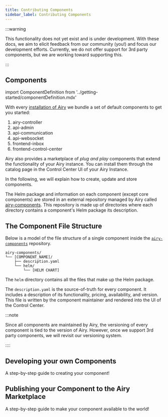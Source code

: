 ```yaml
---
title: Contributing Components
sidebar_label: Contributing Components
---
```


:::warning

This functionality does not yet exist and is under development. With these docs, we aim to elicit feedback from our community (you!) and focus our development efforts. Currently, we do not offer support for 3rd party components, but we are working toward supporting this.

:::

## Components

import ComponentDefinition from '../getting-started/componentDefinition.mdx'

<ComponentDefinition/>

With every [installation of Airy](../getting-started/installation/introduction.md) we bundle a set of default components to get you started:

1. airy-controller
2. api-admin
3. api-communication
4. api-websocket
5. frontend-inbox
6. frontend-control-center

Airy also provides a marketplace of _plug and play_ components that extend the functionality of your Airy instance. You can install them through the catalog page in the Control Center UI of your Airy Instance.

In the following, we will explain how to create, update and store components.

The Helm package and information on each component (except core components) are stored in an external repository managed by Airy called [airy-components](https://github.com/airyhq/airy-/airy-components). This repository is made up of directories where each directory contains a component's Helm package its description.

## The Component File Structure

Below is a model of the file structure of a single component inside the [`airy-components`](https://github.com/airyhq/airy-components) repository.

```
airy-components/
└── [COMPONENT_NAME]/
    ├── description.yaml
    └── helm/
        └── [HELM CHART]
```

The `helm` directory contains all the files that make up the Helm package.

The `description.yaml` is the source-of-truth for every component. It includes a description of its functionality, pricing, availability, and version. This file is written by the component maintainer and rendered into the UI of the Control Center.

:::note

Since all components are maintained by Airy, the versioning of every component is tied to the version of Airy. However, once we support 3rd party components, we will revisit our versioning system.

::::

## Developing your own Components

A step-by-step guide to creating your component!

## Publishing your Component to the Airy Marketplace

A step-by-step guide to make your component available to the world!
